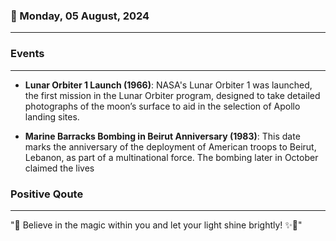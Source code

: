 ### 📅 Monday, 05 August, 2024
------
### Events
------
- **Lunar Orbiter 1 Launch (1966)**: NASA's Lunar Orbiter 1 was launched, the first mission in the Lunar Orbiter program, designed to take detailed photographs of the moon’s surface to aid in the selection of Apollo landing sites.

- **Marine Barracks Bombing in Beirut Anniversary (1983)**: This date marks the anniversary of the deployment of American troops to Beirut, Lebanon, as part of a multinational force. The bombing later in October claimed the lives
### Positive Qoute
------
"🌸 Believe in the magic within you and let your light shine brightly! ✨💖"
